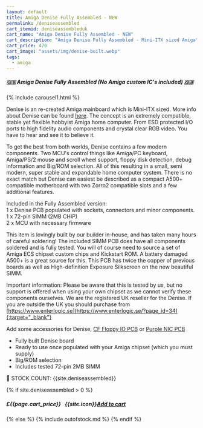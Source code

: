 ```yaml
---
layout: default
title: Amiga Denise Fully Assembled - NEW
permalink: /deniseassembled
cart_itemid: deniseassembleduk
cart_name: "Amiga Denise Fully Assembled - NEW"
cart_description: "Amiga Denise Fully Assembled - Mini-ITX sized Amiga"
cart_price: 470
cart_image: "assets/img/denise-built.webp"
tags: 
  - amiga
---
```


##### 🇬🇧 Amiga Denise Fully Assembled (No Amiga custom IC's included) 🇬🇧

{% include carousel1.html %}
<br>

Denise is an re-created Amiga mainboard which is Mini-ITX sized. More info about Denise can be found <a href="https://www.enterlogic.se/?page_id=180" target="_blank">here</a>. The concept is an extremely compatible, stable yet flexible hobbyist Amiga home computer. From ESD protected I/O ports to high fidelity audio components and crystal clear RGB video. You have to hear and see it to believe it.

To get the best from both worlds, Denise contains a few modern components. Two MCU's control things like Amiga/PC keyboard, Amiga/PS/2 mouse and scroll wheel support, floppy disk detection, debug information and Big/ROM selection. All of this resulting in a small, semi modern, super stable and expandable home computer system. There is no exact match but Denise can easiest be described as a compact A500+ compatible motherboard with two Zorro2 compatible slots and a few additional features.

Included in the Fully Assembled version:<br>
1 x Denise PCB populated with sockets, connectors and minor components.<br>
1 x 72-pin SIMM (2MB CHIP)<br>
2 x MCU with necessary firmware

This item is lovingly built by our builder in-house, and has taken many hours of careful soldering! The included SIMM PCB does have all components soldered and is fully tested. You will of course need to source a set of Amiga ECS chipset custom chips and Kickstart ROM. A battery damaged A500+ is a great source for this. This PCB has twice the copper of previous boards as well as High-definition Exposure Silkscreen on the new beautiful SIMM.

Important information: 
Please be aware that this is tested by us, but no support is offered when using your own chipset as we cannot verify these components ourselves. We are the registered UK reseller for the Denise. If you are outside the UK you should purchase from [https://www.enterlogic.se](https://www.enterlogic.se/?page_id=34){:target="_blank"}

Add some accessories for Denise, [CF Floppy IO PCB](/cffloppy) or [Purple NIC PCB](/nic)

* Fully built Denise board
* Ready to use once populated with your Amiga chipset (which you must supply)
* Big/ROM selection
* Includes tested 72-pin 2MB SIMM

&#128221; STOCK COUNT: {{site.deniseassembled}}

{% if site.deniseassembled > 0 %}
##### £{{page.cart_price}} &nbsp; {{site.icon}}[Add to cart](/cart#{{page.cart_itemid}})
{% else %}
{% include outofstock.md %}
{% endif %}